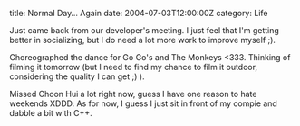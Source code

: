 title: Normal Day… Again
date: 2004-07-03T12:00:00Z
category: Life

Just came back from our developer's meeting. I just feel that I'm getting better in socializing, but I do need a lot more work to improve myself ;).

Choreographed the dance for Go Go's and The Monkeys <333. Thinking of filming it tomorrow (but I need to find my chance to film it outdoor, considering the quality I can get ;) ).

Missed Choon Hui a lot right now, guess I have one reason to hate weekends XDDD. As for now, I guess I just sit in front of my compie and dabble a bit with C++.
